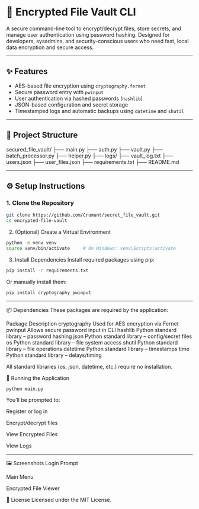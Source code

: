 # 🔐 Encrypted File Vault CLI

A secure command-line tool to encrypt/decrypt files, store secrets, and manage user authentication using password hashing. Designed for developers, sysadmins, and security-conscious users who need fast, local data encryption and secure access.

---

## ✨ Features

- AES-based file encryption using `cryptography.fernet`
- Secure password entry with `pwinput`
- User authentication via hashed passwords (`hashlib`)
- JSON-based configuration and secret storage
- Timestamped logs and automatic backups using `datetime` and `shutil`

---

## 📁 Project Structure

secured_file_vault/
  ├── main.py
  ├── auth.py
  ├── vault.py
  ├── batch_processor.py
  ├── helper.py
  ├── logs/
     ├── vault_log.txt
  ├── users.json
  ├── user_files.json
  ├── requirements.txt
  ├── README.md


---

## ⚙️ Setup Instructions

### 1. Clone the Repository

```bash
git clone https://github.com/Crumunt/secret_file_vault.git
cd encrypted-file-vault
```
2. (Optional) Create a Virtual Environment
```bash
python -m venv venv
source venv/bin/activate     # On Windows: venv\Scripts\activate
```
3. Install Dependencies
Install required packages using pip:
```bash
pip install -r requirements.txt
```
Or manually install them:
```bash
pip install cryptography pwinput
```

---

📦 Dependencies
These packages are required by the application:

Package	Description
cryptography	Used for AES encryption via Fernet
pwinput	Allows secure password input in CLI
hashlib	Python standard library – password hashing
json	Python standard library – config/secret files
os	Python standard library – file system access
shutil	Python standard library – file operations
datetime	Python standard library – timestamps
time	Python standard library – delays/timing

All standard libraries (os, json, datetime, etc.) require no installation.

🚀 Running the Application
```bash
python main.py
```

You’ll be prompted to:

Register or log in

Encrypt/decrypt files

View Encrypted Files

View Logs

---

🖼️ Screenshots
Login Prompt

Main Menu

Encrypted File Viewer

📄 License
Licensed under the MIT License.
